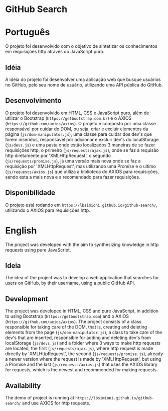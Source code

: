 # GitHub Search

# Português

O projeto foi desenvolvido com o objetivo de sintetizar os conhecimentos em requisições http através do JavaScript puro.

## Idéia

A idéia do projeto foi desenvolver uma aplicação web que busque usuários no GitHub, pelo seu nome de usuário, utilizando uma API pública do GitHub.

## Desenvolvimento

O projeto foi desenvolvido em HTML, CSS e JavaScript puro, além de utilizar o Bootstrap (`https://getbootstrap.com.br`) e o AXIOS (`https://github.com/axios/axios`).
O projeto é composto por uma classe responsável por cuidar do DOM, ou seja, criar e excluir elementos da página (`js/dom-manipulator.js`), uma classe para cuidar dos dev's que forem inseridos, responsável por adicionar e excluir dev's do localStorage (`js/devs.js`) e uma pasta onde estão localizados 3 maneiras de se fazer requisições http, o primeiro (`js/requests/ajax.js`), onde se faz a requisão http diretamente por 'XMLHttpRequest', o segundo (`js/requests/promise.js`), já uma versão mais nova onde se faz a requisição por 'XMLHttpRequest', mas utilizando uma Promise e o ultimo (`js/requests/axios.js`) que utiliza a biblioteca do AXIOS para requisições, sendo esta a mais nova e a recomendado para fazer requisições.

## Disponibilidade

O projeto está rodando em `https://lbsimioni.github.io/github-search/`, utilizando o AXIOS para requisições http.

# English

The project was developed with the aim to synthesizing knowledge in http requests using pure JavaScript.

## Ideia

The idea of ​​the project was to develop a web application that searches for users on GitHub, by their username, using a public GitHub API.

## Development


The project was developed in HTML, CSS and pure JavaScript, in addition to using Bootstrap (`https://getbootstrap.com`) and o AXIOS (`https://github.com/axios/axios`).
The project consists of a class responsible for taking care of the DOM, that is, creating and deleting elements from the page (`js/dom-manipulator.js`), a class to take care of the dev's that are inserted, responsible for adding and deleting dev's from localStorage (`js/devs.js`) and a folder where 3 ways to make http requests are located, the first (`js/requests/ajax.js`), where http request is made directly by 'XMLHttpRequest', the second (`js/requests/promise.js`), already a newer version where the request is made by 'XMLHttpRequest', but using a Promise and the last (`js/requests/axios.js`) that uses the AXIOS library for requests, which is the newest and recommended for making requests.

## Availability

The demo of project is running at `https://lbsimioni.github.io/github-search/` and use AXIOS for http requests.
